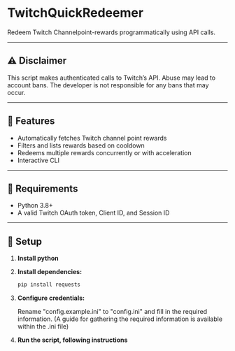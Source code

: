 # TwitchQuickRedeemer

Redeem Twitch Channelpoint-rewards programmatically using API calls.

---

## ⚠️ Disclaimer

This script makes authenticated calls to Twitch’s API. Abuse may lead to account bans.
The developer is not responsible for any bans that may occur.

---

## 🚀 Features

- Automatically fetches Twitch channel point rewards
- Filters and lists rewards based on cooldown
- Redeems multiple rewards concurrently or with acceleration
- Interactive CLI

---

## 🧾 Requirements

- Python 3.8+
- A valid Twitch OAuth token, Client ID, and Session ID

---

## 🔧 Setup

1. **Install python**

2. **Install dependencies:**
    ```bash
    pip install requests
    ```

3. **Configure credentials:**

   Rename "config.example.ini" to "config.ini" and fill in the required information.
   (A guide for gathering the required information is available within the .ini file) 

5. **Run the script, following instructions**

